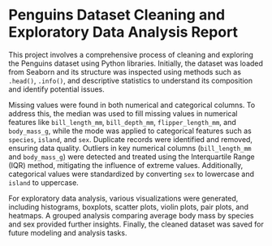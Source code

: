 # Penguins Dataset Cleaning and Exploratory Data Analysis Report

This project involves a comprehensive process of cleaning and exploring the Penguins dataset using Python libraries. Initially, the dataset was loaded from Seaborn and its structure was inspected using methods such as `.head()`, `.info()`, and descriptive statistics to understand its composition and identify potential issues.

Missing values were found in both numerical and categorical columns. To address this, the median was used to fill missing values in numerical features like `bill_length_mm`, `bill_depth_mm`, `flipper_length_mm`, and `body_mass_g`, while the mode was applied to categorical features such as `species`, `island`, and `sex`. Duplicate records were identified and removed, ensuring data quality. Outliers in key numerical columns (`bill_length_mm` and `body_mass_g`) were detected and treated using the Interquartile Range (IQR) method, mitigating the influence of extreme values. Additionally, categorical values were standardized by converting `sex` to lowercase and `island` to uppercase.

For exploratory data analysis, various visualizations were generated, including histograms, boxplots, scatter plots, violin plots, pair plots, and heatmaps. A grouped analysis comparing average body mass by species and sex provided further insights. Finally, the cleaned dataset was saved for future modeling and analysis tasks.
